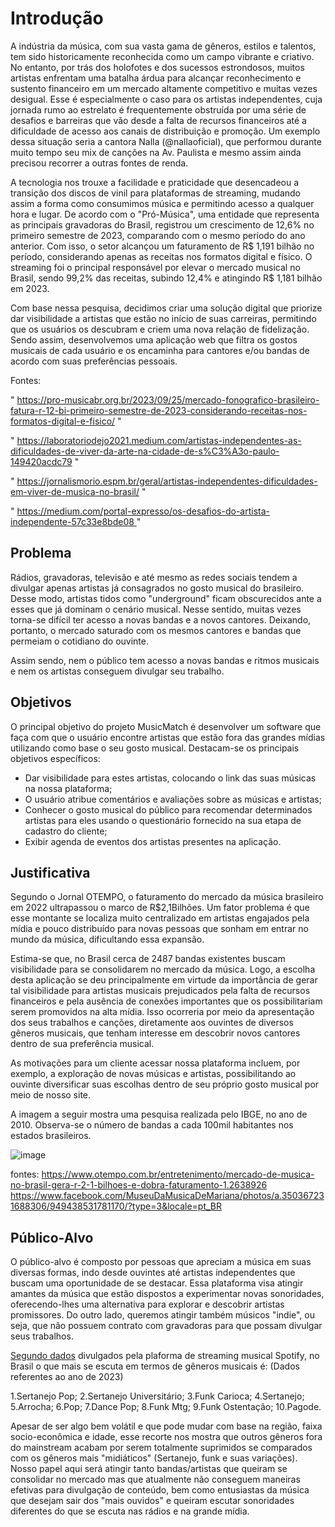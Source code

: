 # Introdução

A indústria da música, com sua vasta gama de gêneros, estilos e talentos, tem sido historicamente reconhecida como um campo vibrante e criativo. No entanto, por trás dos holofotes e dos sucessos estrondosos, muitos artistas enfrentam uma batalha árdua para alcançar reconhecimento e sustento financeiro em um mercado altamente competitivo e muitas vezes desigual. Esse é especialmente o caso para os artistas independentes, cuja jornada rumo ao estrelato é frequentemente obstruída por uma série de desafios e barreiras que vão desde a falta de recursos financeiros até a dificuldade de acesso aos canais de distribuição e promoção. Um exemplo dessa situação seria a cantora Nalla (@nallaoficial), que performou durante muito tempo seu mix de canções na Av. Paulista e mesmo assim ainda precisou recorrer a outras fontes de renda.

A tecnologia nos trouxe a facilidade e praticidade que desencadeou a transição dos discos de vinil para plataformas de streaming, mudando assim a forma como consumimos música e permitindo acesso a qualquer hora e lugar. De acordo com o "Pró-Música", uma entidade que representa as principais gravadoras do Brasil, registrou um crescimento de 12,6% no primeiro semestre de 2023, comparando com o mesmo período do ano anterior. Com isso, o setor alcançou um faturamento de R$ 1,191 bilhão no período, considerando apenas as receitas nos formatos digital e físico. O streaming foi o principal responsável por elevar o mercado musical no Brasil, sendo 99,2% das receitas, subindo 12,4% e atingindo R$ 1,181 bilhão em 2023.

Com base nessa pesquisa, decidimos criar uma solução digital que priorize dar visibilidade a artistas que estão no início de suas carreiras, permitindo que os usuários os descubram e criem uma nova relação de fidelização. Sendo assim, desenvolvemos uma aplicação web que filtra os gostos musicais de cada usuário e os encaminha para cantores e/ou bandas de acordo com suas preferências pessoais.

Fontes:

" https://pro-musicabr.org.br/2023/09/25/mercado-fonografico-brasileiro-fatura-r-12-bi-primeiro-semestre-de-2023-considerando-receitas-nos-formatos-digital-e-fisico/ "

" https://laboratoriodejo2021.medium.com/artistas-independentes-as-dificuldades-de-viver-da-arte-na-cidade-de-s%C3%A3o-paulo-149420acdc79 "

" https://jornalismorio.espm.br/geral/artistas-independentes-dificuldades-em-viver-de-musica-no-brasil/ "

" https://medium.com/portal-expresso/os-desafios-do-artista-independente-57c33e8bde08 "



## Problema

 Rádios, gravadoras, televisão e até mesmo as redes sociais tendem a divulgar apenas artistas já consagrados no gosto musical do brasileiro. Desse modo, artistas tidos como "underground" ficam obscurecidos ante a esses que já dominam o cenário musical. Nesse sentido, muitas vezes torna-se difícil ter acesso a novas bandas e a novos cantores.
 Deixando, portanto, o mercado saturado com os mesmos cantores e bandas que permeiam o cotidiano do ouvinte.

 Assim sendo, nem o público tem acesso a novas bandas e ritmos musicais e nem os artistas conseguem divulgar seu trabalho.


## Objetivos

O principal objetivo do projeto MusicMatch é desenvolver um software que faça com que o usuário encontre artistas que estão fora das grandes mídias utilizando como base o seu gosto musical. 
Destacam-se os principais objetivos específicos:

- Dar visibilidade para estes artistas, colocando o link das suas músicas na nossa plataforma;
- O usuário atribue comentários e avaliações sobre as músicas e artistas;
- Conhecer o gosto musical do público para recomendar determinados artistas para eles usando o questionário fornecido na sua etapa de cadastro do cliente;
- Exibir agenda de eventos dos artistas presentes na aplicação.


## Justificativa

Segundo o Jornal OTEMPO, o faturamento do mercado da música brasileiro em 2022 ultrapassou o marco de R$2,1Bilhões. Um fator problema é que esse montante se localiza muito centralizado em artistas engajados pela mídia e pouco distribuído para novas pessoas que sonham em entrar no mundo da música, dificultando essa expansão.

Estima-se que, no Brasil cerca de 2487 bandas existentes buscam visibilidade para se consolidarem no mercado da música. Logo, a escolha desta aplicação se deu principalmente em virtude da importância de gerar tal visibilidade para artistas musicais prejudicados pela falta de recursos financeiros e pela ausência de conexões importantes que os possibilitariam serem promovidos na alta mídia. Isso ocorreria por meio da apresentação dos seus trabalhos e canções, diretamente aos ouvintes de diversos gêneros musicais, que tenham interesse em descobrir novos cantores dentro de sua preferência musical.

As motivações para um cliente acessar nossa plataforma incluem, por exemplo, a exploração de novas músicas e artistas, possibilitando ao ouvinte diversificar suas escolhas dentro de seu próprio gosto musical por meio de nosso site.



A imagem a seguir mostra uma pesquisa realizada pelo IBGE, no ano de 2010. Observa-se o número de bandas a cada 100mil habitantes nos estados brasileiros.

![image](https://github.com/ICEI-PUC-Minas-PMV-SI/pmv-si-2024-1-pe1-t5-musicmatch/assets/161328993/944a711e-4c1d-42f4-b9b9-9df91d88f1c4)

fontes: https://www.otempo.com.br/entretenimento/mercado-de-musica-no-brasil-gera-r-2-1-bilhoes-e-dobra-faturamento-1.2638926
https://www.facebook.com/MuseuDaMusicaDeMariana/photos/a.350367231688306/949438531781170/?type=3&locale=pt_BR



## Público-Alvo

O público-alvo é composto por pessoas que apreciam a música em suas diversas formas, indo desde ouvintes até artistas independentes que buscam uma oportunidade de se destacar. Essa plataforma visa atingir amantes da música que estão dispostos a experimentar novas sonoridades, oferecendo-lhes uma alternativa para explorar e descobrir artistas promissores. Do outro lado, queremos atingir também músicos "indie", ou seja, que não possuem contrato com gravadoras para que possam divulgar seus trabalhos. 

<a href='https://www.folhape.com.br/cultura/spotify-sertanejo-funk-e-arrocha-foram-os-generos-mais-escutados-no/263222/'>Segundo dados</a> divulgados pela plaforma de streaming musical Spotify, no Brasil o que mais se escuta em termos de gêneros musicais é: (Dados referentes ao ano de 2023)

1.Sertanejo Pop;
2.Sertanejo Universitário;
3.Funk Carioca;
4.Sertanejo;
5.Arrocha;
6.Pop;
7.Dance Pop;
8.Funk Mtg;
9.Funk Ostentação;
10.Pagode. 

Apesar de ser algo bem volátil e que pode mudar com base na região, faixa socio-econômica e idade, esse recorte nos mostra que outros gêneros fora do mainstream acabam por serem totalmente suprimidos se comparados com os gêneros mais "midiáticos" (Sertanejo, funk e suas variações). Nosso papel aqui será atingir tanto bandas/artistas que queiram se consolidar no mercado mas que atualmente não conseguem maneiras efetivas para divulgação de conteúdo, bem como entusiastas da música que desejam sair dos "mais ouvidos" e queiram escutar sonoridades diferentes do que se escuta nas rádios e na grande mídia. 
